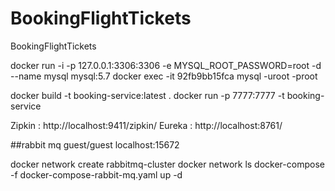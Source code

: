 # BookingFlightTickets
BookingFlightTickets



docker run -i -p 127.0.0.1:3306:3306 -e MYSQL_ROOT_PASSWORD=root -d --name mysql mysql:5.7
docker exec -it 92fb9bb15fca mysql -uroot -proot


docker build -t booking-service:latest .
docker run -p 7777:7777 -t booking-service


Zipkin : http://localhost:9411/zipkin/
Eureka : http://localhost:8761/


##rabbit mq
guest/guest
localhost:15672

docker network create rabbitmq-cluster
docker network ls
docker-compose -f docker-compose-rabbit-mq.yaml up -d